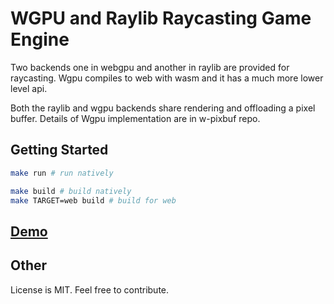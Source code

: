 # WGPU and Raylib Raycasting Game Engine 

Two backends one in webgpu and another in raylib are provided
for raycasting. Wgpu compiles to web with wasm and it has a
much more lower level api.

Both the raylib and wgpu backends share rendering and offloading
a pixel buffer. Details of Wgpu implementation are in w-pixbuf repo.

## Getting Started
```bash
make run # run natively

make build # build natively
make TARGET=web build # build for web 
```

## [Demo](https://curious-semifreddo-32a300.netlify.app)

## Other
License is MIT. Feel free to contribute.
